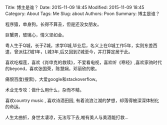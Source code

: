 Title: 博主是谁？
Date: 2015-11-09 18:45
Modified: 2015-11-09 18:45
Category: About
Tags: Me
Slug: about
Authors: Poon
Summary: 博主是谁？

程序猿，单身狗。长得不算丑，但是还没女朋友。

巨蟹男，玻璃心，情义坚如金。

粤人生于Q城，长于Z城，求学G城,毕业后，名义上在G城工作5年，实则东差西遣，曾派往Z城1年，L城3年,后又回到Z城至今，并打算定居于此。

喜欢吃榴莲，喜欢《肖申克的救赎》，不爱看电视，喜欢听《寒经》,喜欢家驹时代的beyond，喜欢张国荣，陈慧娴，邓丽欣的歌。

痛恨百度(搜索)，大爱google和stackoverflow。

术业无专攻：做什么用什么，杂而不精。

喜欢country  music , 喜欢诗酒田园, 有着流浪江湖的梦想，却落得被深深体制化的命运。

人生太曲折，身世太凄凉，无法写下去,唯有美人与美酒能打救...
